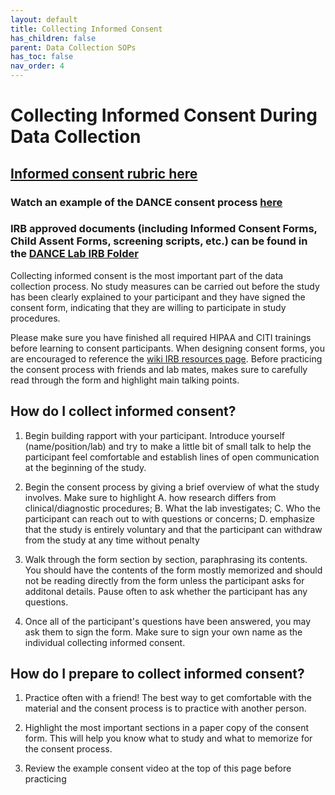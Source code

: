 ```yaml
---
layout: default
title: Collecting Informed Consent
has_children: false
parent: Data Collection SOPs
has_toc: false
nav_order: 4
---
```


# Collecting Informed Consent During Data Collection

## [Informed consent rubric here](https://docs.google.com/document/d/1lAJyhXaPc1pv1d4JCCFP4219vaACxtg3/edit?usp=sharing&ouid=100714471035673204719&rtpof=true&sd=true)

### **Watch an example of the DANCE consent process [here](https://www.youtube.com/watch?v=yWnQt_5I-gY)**

### **IRB approved documents (including Informed Consent Forms, Child Assent Forms, screening scripts, etc.) can be found in the [DANCE Lab IRB Folder](https://drive.google.com/drive/folders/1ijbB0RPU8cA3SwwxQSovn-oxq1IPL0rp)**

Collecting informed consent is the most important part of the data collection process. No study measures can be carried out before the study has been clearly explained to your participant and they have signed the consent form, indicating that they are willing to participate in study procedures. 

Please make sure you have finished all required HIPAA and CITI trainings before learning to consent participants. When designing consent forms, you are encouraged to reference the [wiki IRB resources page](https://dance-lab.github.io/DANCE-Wiki/docs/Research_Resources/IRB/). Before practicing the consent process with friends and lab mates, makes sure to carefully read through the form and highlight main talking points. 

## How do I collect informed consent? 

1. Begin building rapport with your participant. Introduce yourself (name/position/lab) and try to make a little bit of small talk to help the participant feel comfortable and establish lines of open communication at the beginning of the study. 

2. Begin the consent process by giving a brief overview of what the study involves. Make sure to highlight A. how research differs from clinical/diagnostic procedures; B. What the lab investigates; C. Who the participant can reach out to with questions or concerns; D. emphasize that the study is entirely voluntary and that the participant can withdraw from the study at any time without penalty

3. Walk through the form section by section, paraphrasing its contents. You should have the contents of the form mostly memorized and should not be reading directly from the form unless the participant asks for additonal details. Pause often to ask whether the participant has any questions.

4. Once all of the participant's questions have been answered, you may ask them to sign the form. Make sure to sign your own name as the individual collecting informed consent. 

## How do I prepare to collect informed consent?

1. Practice often with a friend! The best way to get comfortable with the material and the consent process is to practice with another person. 

2. Highlight the most important sections in a paper copy of the consent form. This will help you know what to study and what to memorize for the consent process. 

3. Review the example consent video at the top of this page before practicing
